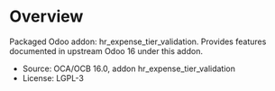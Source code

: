# Overview

Packaged Odoo addon: hr_expense_tier_validation. Provides features documented in upstream Odoo 16 under this addon.

- Source: OCA/OCB 16.0, addon hr_expense_tier_validation
- License: LGPL-3
